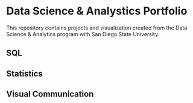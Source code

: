 # Data Science & Analystics Portfolio
This repository contains projects and visualization created from the Data Science & Analytics program with San Diego State University.

## SQL
## Statistics
## Visual Communication

